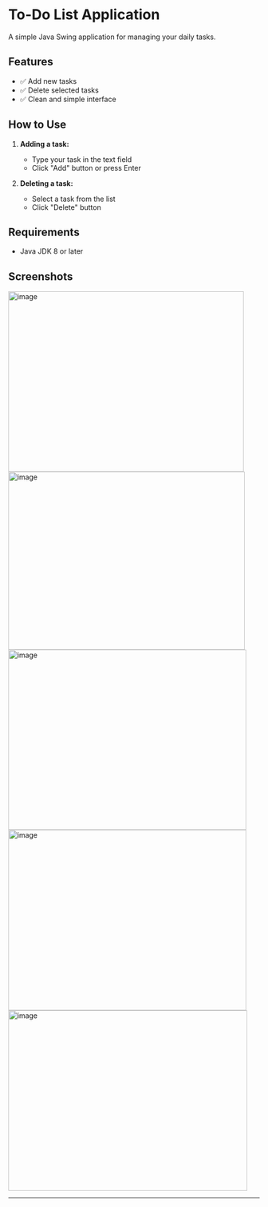 # To-Do List Application

A simple Java Swing application for managing your daily tasks.

## Features

- ✅ Add new tasks
- ✅ Delete selected tasks
- ✅ Clean and simple interface


## How to Use

1. **Adding a task:**
   - Type your task in the text field
   - Click "Add" button or press Enter

2. **Deleting a task:**
   - Select a task from the list
   - Click "Delete" button

## Requirements

- Java JDK 8 or later


## Screenshots

<img width="472" height="362" alt="image" src="https://github.com/user-attachments/assets/7d616395-ef89-4a6f-b9be-3a8e3e260c8e" />

<img width="474" height="357" alt="image" src="https://github.com/user-attachments/assets/feafd6f2-36a0-4e09-aad0-37d279a3f9df" />

<img width="477" height="361" alt="image" src="https://github.com/user-attachments/assets/cc1000ef-8635-4674-adb7-a2e72620e744" />

<img width="477" height="362" alt="image" src="https://github.com/user-attachments/assets/e82e4ab8-7335-48e5-a0e2-1189fd60d466" />

<img width="479" height="362" alt="image" src="https://github.com/user-attachments/assets/b49a98d2-893f-47ac-a0a9-718506d549c1" />



---
